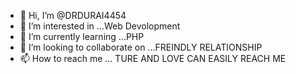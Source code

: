 - 👋 Hi, I’m @DRDURAI4454
- 👀 I’m interested in ...Web Devolopment
- 🌱 I’m currently learning ...PHP
- 💞️ I’m looking to collaborate on ...FREINDLY RELATIONSHIP
- 📫 How to reach me ... TURE AND LOVE CAN EASILY REACH ME 

<!---
DRDURAI4454/DRDURAI4454 is a ✨ special ✨ repository because its `README.md` (this file) appears on your GitHub profile.
You can click the Preview link to take a look at your changes.
--->
